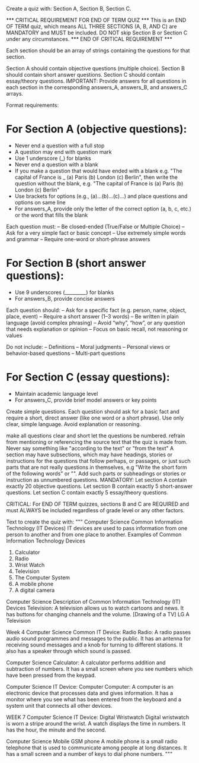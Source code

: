 

Create a quiz with:
Section A, Section B, Section C.


*** CRITICAL REQUIREMENT FOR END OF TERM QUIZ ***
This is an END OF TERM quiz, which means ALL THREE SECTIONS (A, B, AND C) are MANDATORY and MUST be included.
DO NOT skip Section B or Section C under any circumstances.
*** END OF CRITICAL REQUIREMENT ***


Each section should be an array of strings containing the questions for that section.

Section A should contain objective questions (multiple choice).
Section B should contain short answer questions.
Section C should contain essay/theory questions.
IMPORTANT: Provide answers for all questions in each section in the corresponding answers_A, answers_B, and answers_C arrays.

Format requirements:

# For Section A (objective questions):
- Never end a question with a full stop
- A question may end with question mark
- Use 1 underscore (_) for blanks
- Never end a question with a blank
- If you make a question that would have ended with a blank e.g. "The capital of France is _ (a) Paris (b) London (c) Berlin", then write the question without the blank, e.g. "The capital of France is (a) Paris (b) London (c) Berlin"
- Use brackets for options (e.g., (a)...(b)...(c)...) and place questions and options on same line
- For answers_A, provide only the letter of the correct option (a, b, c, etc.) or the word that fills the blank


Each question must:
– Be closed-ended (True/False or Multiple Choice)
– Ask for a very simple fact or basic concept
– Use extremely simple words and grammar
– Require one-word or short-phrase answers



# For Section B (short answer questions):
- Use 9 underscores (_________) for blanks
- For answers_B, provide concise answers


Each question should:
– Ask for a specific fact (e.g. person, name, object, place, event)
– Require a short answer (1–3 words)
– Be written in plain language (avoid complex phrasing)
– Avoid “why”, “how”, or any question that needs explanation or opinion
– Focus on basic recall, not reasoning or values

Do not include:
– Definitions
– Moral judgments
– Personal views or behavior-based questions
– Multi-part questions




# For Section C (essay questions):
- Maintain academic language level
- For answers_C, provide brief model answers or key points

Create simple questions. Each question should ask for a basic fact and require a short, direct answer (like one word or a short phrase). Use only clear, simple language. Avoid explanation or reasoning.




make all questions clear and short
let the questions be numbered.
refrain from mentioning or referencing the source text that the quiz is made from. Never say something like "according to the text" or "from the text"
A section may have subsections, which may have headings, stories or instructions for the questions that follow perhaps, or passages, or just such parts that are not really questions in themselves, e.g "Write the short form of the following words" or "<a story required for the questions in this section to be answered>". Add such parts or subheadings or stories or instruction as unnumbered questions.
MANDATORY: Let section A contain exactly 20 objective questions. Let section B contain exactly 5 short-answer questions. Let section C contain exactly 5 essay/theory questions.

CRITICAL: For END OF TERM quizzes, sections B and C are REQUIRED and must ALWAYS be included regardless of grade level or any other factors.

Text to create the quiz with:
  """
  Computer Science
Common Information Technology (IT Devices)
IT devices are used to pass information from one person to another and from one place to another.
Examples of Common Information Technology Devices
1. Calculator
2. Radio
3. Wrist Watch
4. Television
5. The Computer System
6. A mobile phone
7. A digital camera

Computer Science
Description of Common Information Technology (IT) Devices
Television: A television allows us to watch cartoons and news. It has buttons for changing channels and the volume.
[Drawing of a TV]
LG
A Television

Week 4
Computer Science
Common IT Device: Radio
Radio: A radio passes audio sound programmes and messages to the public. It has an antenna for receiving sound messages and a knob for turning to different stations. It also has a speaker through which sound is passed.

Computer Science
Calculator: A calculator performs addition and subtraction of numbers. It has a small screen where you see numbers which have been pressed from the keypad.

Computer Science
IT Device: Computer
Computer: A computer is an electronic device that processes data and gives information. It has a monitor where you see what has been entered from the keyboard and a system unit that connects all other devices.

WEEK 7
Computer Science
IT Device: Digital Wristwatch
Digital wristwatch is worn a stripe around the wrist. A watch displays the time in numbers. It has the hour, the minute and the second.

Computer Science
Mobile GSM phone
A mobile phone is a small radio telephone that is used to communicate among people at long distances. It has a small screen and a number of keys to dial phone numbers.
 """
